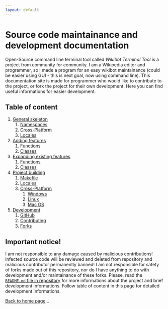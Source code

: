 ```yaml
---
layout: default
---
```


# Source code maintainance and development documentation
Open-Source command line terminal tool called _Wikibot Terminal Tool_ is a project from community for community. I am a Wikipedia editor and programmer, so I made a program for an easy wikibot maintainance (could be easier using GUI - this is next goal, now using command line). This documentation site is made for programmer who would like to contribute to the project, or fork the project for their own development. Here you can find useful informations for easier development.

## Table of content
1. [General skeleton](general)
    1. [Namespaces](general#namespaces)
    2. [Cross-Platform](general#cross-platform)
    3. [Locales](general#locales)
2. [Adding features](adding)
    1. [Functions](adding#functions)
    2. [Classes](adding#classes)
3. [Expanding existing features](expanding)
    1. [Functions](expanding#functions)
    2. [Classes](expanding#classes)
4. [Project building](building)
    1. [Makefile](building#makefile)
    2. [Locales](building#locales)
    3. [Cross-Platform](building#cross-platform)
        1. [Windows](building#windows)
        2. [Linux](building#linux)
        3. [Mac OS](building#macos)
5. [Development](development)
    1. [GitHub](development#github)
    2. [Contributing](development#contributing)
    3. [Forks](development#forks)

## Important notice!
I am not responsible to any damage caused by malicious contributions! Infected source code will be reviewed and deleted from repository and malicious contributor permanently banned! I am not responsible for safety of forks made out of this repository, nor do I have anything to do with development and/or maintainance of these forks. Please, read the [`README.md` file in repository](https://github.com/Polda18/Wikibot-Terminal-Tool/README.md) for more informations about the project and brief development informations. Follow table of content in this page for detailed development informations.

[Back to home page](index)&hellip;
